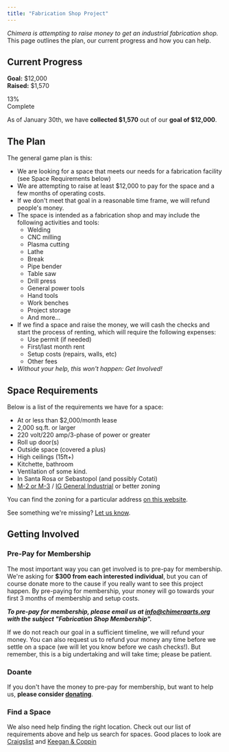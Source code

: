 ```yaml
---
title: "Fabrication Shop Project"
---
```


*Chimera is attempting to raise money to get an industrial fabrication shop.* This page outlines the plan, our current progress and how you can help.


## Current Progress

**Goal:** $12,000  
**Raised:** $1,570

<div class="progress progress-striped">
  <div class="progress-bar progress-bar-success" role="progressbar" style="width: 13%;">
    <span class="sr-only">13% Complete</span>
  </div>
</div>

As of January 30th, we have **collected $1,570** out of our **goal of $12,000**.


## The Plan

The general game plan is this:

- We are looking for a space that meets our needs for a fabrication facility (see Space Requirements below)
- We are attempting to raise at least $12,000 to pay for the space and a few months of operating costs.
- If we don't meet that goal in a reasonable time frame, we will refund people's money.
- The space is intended as a fabrication shop and may include the following activities and tools:
    - Welding
    - CNC milling
    - Plasma cutting
    - Lathe
    - Break
    - Pipe bender
    - Table saw
    - Drill press
    - General power tools
    - Hand tools
    - Work benches
    - Project storage
    - And more...
- If we find a space and raise the money, we will cash the checks and start the process of renting, which will require the following expenses:
    - Use permit (if needed)
    - First/last month rent
    - Setup costs (repairs, walls, etc)
    - Other fees
- *Without your help, this won't happen: Get Involved!*


## Space Requirements

Below is a list of the requirements we have for a space:

- At or less than $2,000/month lease
- 2,000 sq.ft. or larger
- 220 volt/220 amp/3-phase of power or greater
- Roll up door(s)
- Outside space (covered a plus)
- High ceilings (15ft+)
- Kitchette, bathroom
- Ventilation of some kind.
- In Santa Rosa or Sebastopol (and possibly Cotati)
- [M-2 or M-3](http://www.sonoma-county.org/prmd/docs/zoning/index.htm) / [IG General Industrial](http://qcode.us/codes/santarosa/view.php?topic=20-2-20_24-20_24_020&frames=on) or better zoning

You can find the zoning for a particular address [on this website](http://www.sonoma-county.org/prmd/docs/zoning_data/index.htm).

See something we're missing? [Let us know](/contact/).


## Getting Involved

### Pre-Pay for Membership

The most important way you can get involved is to pre-pay for membership. We're asking for **$300 from each interested individual**, but you can of course donate more to the cause if you really want to see this project happen. By pre-paying for membership, your money will go towards your first 3 months of membership and setup costs. 

***To pre-pay for membership, please email us at [info@chimeraarts.org](mailto:info@chimeraarts.org) with the subject "Fabrication Shop Membership".***

If we do not reach our goal in a sufficient timeline, we will refund your money. You can also request us to refund your money any time before we settle on a space (we will let you know before we cash checks!). But remember, this is a big undertaking and will take time; please be patient.


### Doante

If you don't have the money to pre-pay for membership, but want to help us, **please consider [donating](/donate/)**.


### Find a Space

We also need help finding the right location. Check out our list of requirements above and help us search for spaces. Good places to look are [Craigslist](http://sfbay.craigslist.org/search/off/nby?zoomToPosting=&catAbb=off&query=&minAsk=&maxAsk=2000&minSqft=2000&maxSqft=&nh=103&nh=105&hasPic=1&excats=) and [Keegan & Coppin](http://www.keegancoppin.com/) 

